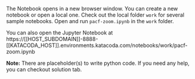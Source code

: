 The Notebook opens in a new browser window. You can create a new notebook or open a local one. Check out the local folder `work` for several sample notebooks. Open and run `pacf-zoom.ipynb` in the `work` folder.

You can also open the Jupyter Notebook at https://[[HOST_SUBDOMAIN]]-8888-[[KATACODA_HOST]].environments.katacoda.com/notebooks/work/pacf-zoom.ipynb

**Note:**
There are placeholder(s) to write python code. If you need any help, you can checkout solution tab.